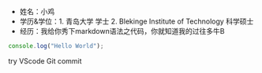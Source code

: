 - 姓名：小鸡
- 学历&学位：1. 青岛大学 学士  2. Blekinge Institute of Technology 科学硕士
- 经历：我给你秀下markdown语法之代码，你就知道我的过往多牛B

```javascript
console.log("Hello World");
```
try VScode Git commit